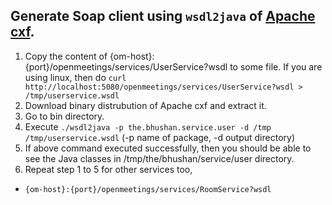 ## Generate Soap client using ``wsdl2java`` of [Apache cxf](http://cxf.apache.org/download.html).

  1. Copy the content of {om-host}:{port}/openmeetings/services/UserService?wsdl to some file.
If you are using linux, then do ``curl http://localhost:5080/openmeetings/services/UserService?wsdl > /tmp/userservice.wsdl``
  2. Download binary distrubution of Apache cxf and extract it.
  3. Go to bin directory.
  4. Execute ``./wsdl2java -p the.bhushan.service.user -d /tmp /tmp/userservice.wsdl``
(-p name of package, -d output directory)
  5. If above command executed successfully, then you should be able to see the Java classes in /tmp/the/bhushan/service/user directory.
  6. Repeat step 1 to 5 for other services too,
   - ``{om-host}:{port}/openmeetings/services/RoomService?wsdl``
